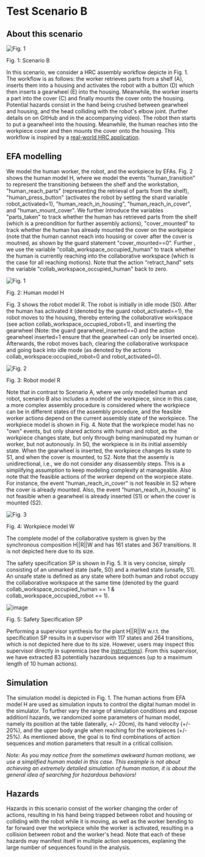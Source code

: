 # Test Scenario B

## About this scenario
![Fig. 1](https://user-images.githubusercontent.com/56551323/190410401-a6365186-1b3a-4371-a55a-c68cdc2d82d6.png)

Fig. 1: Scenario B

In this scenario, we consider a HRC assembly workflow depicte in Fig. 1. The workflow is as follows: the worker retrieves parts from a shelf (A), inserts them into a housing and activates the robot with a button (D) which then inserts a gearwheel (E) into the housing. Meanwhile, the worker inserts a part into the cover (C) and finally mounts the cover onto the housing. Potential hazards consist in the hand being crushed between gearwheel and housing, and the head colliding with the robot's elbow joint. (further details on on GitHub and in the accompanying video). The robot then starts to put a gearwheel into the housing. Meanwhile, the human reaches into the workpiece cover and then mounts the cover onto the housing. This workflow is inspired by a [real-world HRC application](https://youtu.be/02TzqIvWiso).

## EFA modelling
We model the human worker, the robot, and the workpiece by EFAs. Fig. 2 shows the human model H, where we model the events "human_transition" to represent the transitioning between the shelf and the workstation, "human_reach_parts" (representing the retrieval of parts from the shelf), "human_press_button" (activates the robot by setting the shard variable robot_activated=1), "human_reach_in_housing", "human_reach_in_cover", and "human_mount_cover". We further introduce the variables "parts_taken" to track whether the human has retrieved parts from the shelf (which is a precondition for further assembly actions), "cover_mounted" to track whether the human has already mounted the cover on the workpiece (note that the human cannot reach into housing or cover after the cover is moutned, as shown by the guard statement "cover_mounted==0". Further , we use the variable "collab_workspace_occupied_human" to track whether the human is currently reaching into the collaborative workspace (which is the case for all reaching motions). Note that the action "retract_hand" sets the variable "collab_workspace_occupied_human" back to zero.

![Fig. 1](https://user-images.githubusercontent.com/56551323/190402050-ed328d50-de6b-4b0d-911b-42db1c50542b.png)

Fig. 2: Human model H


Fig. 3 shows the robot model R. The robot is initially in idle mode (S0). After the human has activated it (denoted by the guard robot_activated==1), the robot moves to the housing, thereby entering the collaborative workspace (see action collab_workspace_occupied_robot=1), and inserting the gearwheel (Note: the guard gearwheel_inserted==0 and the action gearwheel inserted=1 ensure that the gearwheel can only be inserted once). Afterwards, the robot moves bach, clearing the collaborative workspace and going back into idle mode (as denoted by the actions collab_workspace:occupied_robot=0 and robot_activated=0).   

![Fig. 2](https://user-images.githubusercontent.com/56551323/190404921-c7454263-8c09-400a-9f3a-48f2971094fd.png)

Fig. 3: Robot model R

Note that in contrast to Scenario A, where we only modelled human and robot, scenario B also includes a model of the workpiece, since in this case, a more complex assembly procedure is considered where the workpiece can be in different states of the assembly procedure, and the feasible worker actions depend on the current assembly state of the workpiece. The workpiece model is shown in Fig. 4. Note that the workpiece model has no "own" events, but only shared actions with human and robot, as the workpiece changes state, but only through being maninupated my human or worker, but not autonously. In S0, the workpiece is in its initial assembly state. When the gearwheel is inserted, the workpiece changes its state to S1, and when the cover is mounted, to S2. Note that the assemly is unidirectional, i.e., we do not consider any disassembly steps. This is a simplifying assumption to keep modeling complexity at manageable. Also note that the feasible actions of the worker depend on the worpiece state. For instance, the event "human_reach_in_cover" is not feasible in S2 where the cover is already mounted. Also, the event "human_reach_in_housing" is not feasible when a gearwheel is already inserted (S1) or when the cover is mounted (S2).

![Fig. 3](https://user-images.githubusercontent.com/56551323/190406251-efb3772a-3541-4c4b-8c5b-49ccc5857115.png)

Fig. 4: Workpiece model W

The complete model of the collaborative system is given by the synchronous composition H||R||W and has 
161 states and 367 transitions. It is not depicted here due to its size.

The safety specification SP is shown in Fig. 5. It is very concise, simply consisting of an unmarked state (safe, S0) and a marked state (unsafe, S1). An unsafe state is defined as any state where both human and robot occupy the collaborative workspace at the same time (denoted by the guard collab_workspace_occupied_human == 1 & collab_workspace_occupied_robot == 1).

![image](https://user-images.githubusercontent.com/56551323/190409162-87739a43-7595-4f75-8827-670ecb3ed191.png)

Fig. 5: Safety Specification SP

Performing a supervisor synthesis for the plant H||R||W w.r.t. the specification SP results in a supervisor with 117 states and 264 transitions, which is not depicted here due to its size.  However, users may inspect this supervisor directly in supremica (see the [instructions](doc/01_howto.md)). From this supervisor, we have extracted 83 potentially hazardous sequences (up to a maximum length of 10 human actions).

## Simulation
The simulation model is depicted in Fig. 1. The human actions from EFA model H are used as simulation inputs to control the digital human model in the simulator. To further vary the range of simulation conditions and expose additionl hazards, we randomized some parameters of human model, namely its position at the table (laterally, +/- 20cm), its hand velocity (+/- 20%), and the upper body angle when reaching for the workpieces (+/- 25%). As mentioned above, the goal is to find combinations of action sequences and motion parameters that result in a critical collision. 

_Note: As you may notice from the sometimes awkward human motions, we use a simplified human model in this case. This example is not about achieving an extremely detailed simulation of human motion, it is about the general idea of searching for hazardous behaviors!_


## Hazards
Hazards in this scenario consist of the worker changing the order of actions, resulting in his hand being trapped between robot and housing or colliding with the robot while it is moving, as well as the worker bending to far forward over the workpiece while the worker is activated, resulting in a collision between robot and the worker's head. Note that each of these hazards may manifest itself in multiple action sequences, explaning the large number of sequences found in the analysis. 
